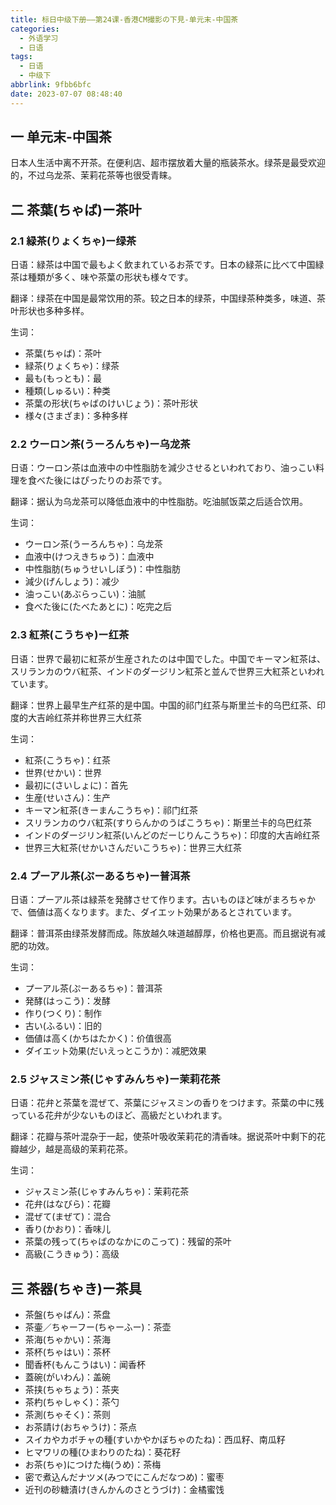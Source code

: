 ```yaml
---
title: 标日中级下册——第24课-香港CM撮影の下見-单元末-中国茶
categories:
  - 外语学习
  - 日语
tags:
  - 日语
  - 中级下
abbrlink: 9fbb6bfc
date: 2023-07-07 08:48:40
---
```

## 一 单元末-中国茶

日本人生活中离不开茶。在便利店、超市摆放着大量的瓶装茶水。绿茶是最受欢迎的，不过乌龙茶、茉莉花茶等也很受青睐。

<!--more-->

## 二 茶葉(ちゃば)ー茶叶

### 2.1 緑茶(りょくちゃ)ー绿茶

日语：緑茶は中国で最もよく飲まれているお茶です。日本の緑茶に比べて中国緑茶は種類が多く、味や茶葉の形状も様々です。

翻译：绿茶在中国是最常饮用的茶。较之日本的绿茶，中国绿茶种类多，味道、茶叶形状也多种多样。

生词：

* 茶葉(ちゃば)：茶叶
* 緑茶(りょくちゃ)：绿茶
* 最も(もっとも)：最
* 種類(しゅるい)：种类
* 茶葉の形状(ちゃばのけいじょう)：茶叶形状
* 様々(さまざま)：多种多样

### 2.2 ウーロン茶(うーろんちゃ)ー乌龙茶

日语：ウーロン茶は血液中の中性脂肪を減少させるといわれており、油っこい料理を食べた後にはぴったりのお茶です。

翻译：据认为乌龙茶可以降低血液中的中性脂肪。吃油腻饭菜之后适合饮用。

生词：

* ウーロン茶(うーろんちゃ)：乌龙茶
* 血液中(けつえきちゅう)：血液中
* 中性脂肪(ちゅうせいしぼう)：中性脂肪
* 減少(げんしょう)：减少
* 油っこい(あぶらっこい)：油腻
* 食べた後に(たべたあとに)：吃完之后

### 2.3 紅茶(こうちゃ)ー红茶

日语：世界で最初に紅茶が生産されたのは中国でした。中国でキーマン紅茶は、スリランカのウバ紅茶、インドのダージリン紅茶と並んで世界三大紅茶といわれています。

翻译：世界上最早生产红茶的是中国。中国的祁门红茶与斯里兰卡的乌巴红茶、印度的大吉岭红茶并称世界三大红茶 

生词：

* 紅茶(こうちゃ)：红茶
* 世界(せかい)：世界
* 最初に(さいしょに)：首先
* 生産(せいさん)：生产
* キーマン紅茶(きーまんこうちゃ)：祁门红茶
* スリランカのウバ紅茶(すりらんかのうばこうちゃ)：斯里兰卡的乌巴红茶
* インドのダージリン紅茶(いんどのだーじりんこうちゃ)：印度的大吉岭红茶
* 世界三大紅茶(せかいさんだいこうちゃ)：世界三大红茶 

### 2.4 プーアル茶(ぷーあるちゃ)ー普洱茶

日语：プーアル茶は緑茶を発酵させて作ります。古いものほど味がまろちゃかで、価値は高くなります。また、ダイエット効果があるとされています。

翻译：普洱茶由绿茶发酵而成。陈放越久味道越醇厚，价格也更高。而且据说有减肥的功效。

生词：

* プーアル茶(ぷーあるちゃ)：普洱茶
* 発酵(はっこう)：发酵
* 作り(つくり)：制作
* 古い(ふるい)：旧的
* 価値は高く(かちはたかく)：价值很高
* ダイエット効果(だいえっとこうか)：减肥效果

### 2.5 ジャスミン茶(じゃすみんちゃ)ー茉莉花茶

日语：花弁と茶葉を混ぜて、茶葉にジャスミンの香りをつけます。茶葉の中に残っている花弁が少ないものほど、高級だといわれます。

翻译：花瓣与茶叶混杂于一起，使茶叶吸收茉莉花的清香味。据说茶叶中剩下的花瓣越少，越是高级的茉莉花茶。

生词：

* ジャスミン茶(じゃすみんちゃ)：茉莉花茶
* 花弁(はなびら)：花瓣
* 混ぜて(まぜて)：混合
* 香り(かおり)：香味儿
* 茶葉の残って(ちゃばのなかにのこって)：残留的茶叶
* 高級(こうきゅう)：高级

## 三 茶器(ちゃき)ー茶具

* 茶盤(ちゃばん)：茶盘
* 茶壷／ちゃーフー(ちゃーふー)：茶壶
* 茶海(ちゃかい)：茶海
* 茶杯(ちゃはい)：茶杯
* 聞香杯(もんこうはい)：闻香杯
* 蓋碗(がいわん)：盖碗
* 茶挟(ちゃちょう)：茶夹
* 茶杓(ちゃしゃく)：茶勺
* 茶測(ちゃそく)：茶则
* お茶請け(おちゃうけ)：茶点
* スイカやカボチャの種(すいかやかぼちゃのたね)：西瓜籽、南瓜籽
* ヒマワリの種(ひまわりのたね)：葵花籽
* お茶(ちゃ)につけた梅(うめ)：茶梅
* 密で煮込んだナツメ(みつでにこんだなつめ)：蜜枣
* 近刊の砂糖漬け(きんかんのさとうづけ)：金橘蜜饯